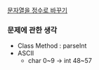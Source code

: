 [문자열을 정수로 바꾸기](https://programmers.co.kr/learn/courses/30/lessons/12925)

### 문제에 관한 생각
- Class Method : parseInt
- ASCII
    - char 0~9 -> int 48~57
